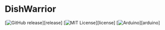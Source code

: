 # DishWarrior

[![GitHub release](http://img.shields.io/badge/Version-0.9-brightgreen.svg?style=flat)][release]
[![MIT License](http://img.shields.io/badge/license-MIT-blue.svg?style=flat)][license]
[![Arduino](https://img.shields.io/badge/Platform-Arduino-orange.svg?style=flat)][arduino]

